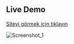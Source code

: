 ## Live Demo

[Siteyi görmek için tıklayın](https://601c3bbdb58ba39438a40bb0--ahmetseha.netlify.app/)

![Screenshot_1](https://user-images.githubusercontent.com/45859293/106749065-1ff02b80-6637-11eb-9673-0318501c1c11.png)
